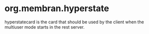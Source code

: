 # org.membran.hyperstate

hyperstatecard is the card that should be used by the client when the multiuser mode starts in the rest server. 